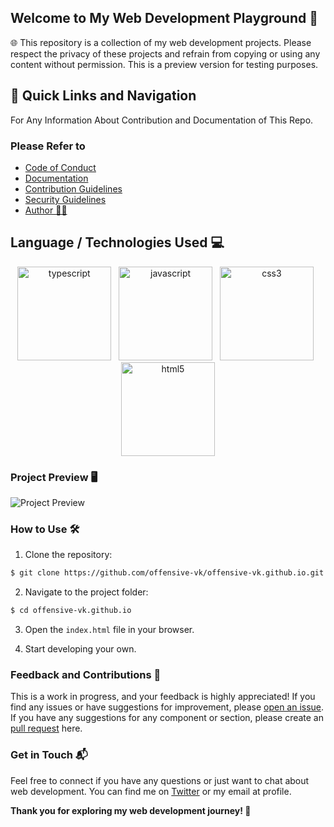 ## Welcome to My Web Development Playground 🚀

🌐 This repository is a collection of my web development projects. Please respect the privacy of these projects and refrain from copying or using any content without permission. This is a preview version for testing purposes.

## 🧭 Quick Links and Navigation

For Any Information About Contribution and Documentation of This Repo.

### Please Refer to

- [Code of Conduct](https://github.com/offensive-vk/offensive-vk.github.io/blob/master/.github/CODE_OF_CONDUCT.md)
- [Documentation](https://github.com/offensive-vk/offensive-vk.github.io/blob/master/.github/README.md)
- [Contribution Guidelines](https://github.com/offensive-vk/offensive-vk.github.io/blob/master/.github/CONTRIBUTING.md)
- [Security Guidelines](https://github.com/offensive-vk/offensive-vk.github.io/blob/master/.github/SECURITY.md)
- [Author 🧑‍💻](https://github.com/offensive-vk/)

## Language / Technologies Used 💻

<div align="center">
    <img src="https://cdn.jsdelivr.net/gh/offensive-vk/Icons@master/typescript/typescript-original.svg" alt="typescript" width="150" height="150"/>
    &nbsp;
    <img src="https://cdn.jsdelivr.net/gh/offensive-vk/Icons@master/javascript/javascript-original.svg" alt="javascript" width="150" height="150"/>
    &nbsp;
    <img src="https://cdn.jsdelivr.net/gh/offensive-vk/Icons@master/css3/css3-original-wordmark.svg" alt="css3" width="150" height="150"/>
    &nbsp;
    <img src="https://cdn.jsdelivr.net/gh/offensive-vk/Icons@master/html5/html5-original-wordmark.svg" alt="html5" width="150" height="150"/>
</div>

### Project Preview 🖥️

![Project Preview](https://cdn.jsdelivr.net/gh/offensive-vk/offensive-vk.github.io@master/img/Preview.png)

### How to Use 🛠️

1. Clone the repository:

```bash
$ git clone https://github.com/offensive-vk/offensive-vk.github.io.git
```

2. Navigate to the project folder:

```bash
$ cd offensive-vk.github.io
```

3. Open the `index.html` file in your browser.

4. Start developing your own.

### Feedback and Contributions 🙏

This is a work in progress, and your feedback is highly appreciated! If you find any issues or have suggestions for improvement, please [open an issue](https://github.com/offensive-vk/offensive-vk.github.io/issues).
If you have any suggestions for any component or section, please create an [pull request](https://github.com/offensive-vk/offensive-vk.github.io/pulls) here.

### Get in Touch 📬

Feel free to connect if you have any questions or just want to chat about web development. You can find me on [Twitter](https://twitter.com/offensive-vk) or my email at profile.

**Thank you for exploring my web development journey! 🚀**
